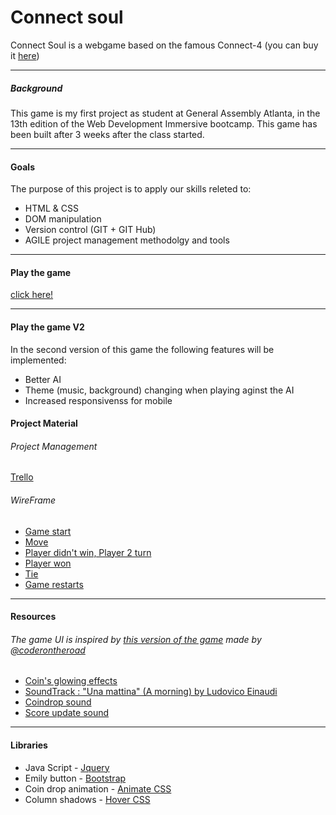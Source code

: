 
# Connect soul

Connect Soul is a webgame based on the famous Connect-4 (you can buy it [here](https://www.hasbro.com/en-us/product/connect-4-game:80FB5BCA-5056-9047-F5F4-5EB5DF88DAF4))

---
##### Background
This game is my first project as student at General Assembly Atlanta, in the 13th edition of the Web Development Immersive bootcamp. This game has been built after 3 weeks after the class started.

---
#### Goals
The purpose of this project is to apply our skills releted to:
* HTML & CSS
* DOM manipulation
* Version control (GIT + GIT Hub)
* AGILE project management methodolgy and tools
---

#### Play the game

[click here!](https://connectsouls.bitballoon.com)

---

#### Play the game V2
In the second version of this game the following features will be implemented:
* Better AI
* Theme (music, background) changing when playing aginst the AI
* Increased responsivenss for mobile

#### Project Material
###### Project Management
[Trello](https://trello.com/b/Pn5Z5CJE)

###### WireFrame
* [Game start](https://www.figma.com/file/EbV8hKsoTCVDI4iUnbVc19Rt/Connect-4-Game-starts)
* [Move](https://www.figma.com/file/B5aX1rdOKNzZy3eKf6IFsKZO/Connect-4-Move)
* [Player didn't win, Player 2 turn](https://www.figma.com/file/MhHR37WNEpXUlz5eCMIvly5e/Connect-4-Didn-t-win-Player-2-turn)
* [Player won](https://www.figma.com/file/J5UtvzjCAkdwrg9zB68N1s1n/Connect-4-Player-won)
* [Tie](https://www.figma.com/file/0KbRfjbJKSvgiFIhQbuyY3PI/Connect-4-Tie)
* [Game restarts](https://www.figma.com/file/JY48bCqfa6sCaAhAYPRd4HrG/Connect-4-Game-restart)
---
#### Resources
###### The game UI is inspired by [this version of the game](https://codepen.io/coderontheroad/pen/GdxEo) made by [@coderontheroad](https://codepen.io/coderontheroad/)

* [Coin's glowing effects](https://zurb.com/playground/radioactive-buttons)
* [SoundTrack : "Una mattina" (A morning) by Ludovico Einaudi](https://www.youtube.com/watch?v=MPlkHxFA-Qg)
* [Coindrop sound](https://freesound.org/people/newagesoup/sounds/350359/)
* [Score update sound](https://freesound.org/people/Electroviolence/sounds/234553/)
---
#### Libraries
* Java Script - [Jquery](https://jquery.com/)
* Emily button - [Bootstrap](https://getbootstrap.com/docs/4.0/components/buttons/)
* Coin drop animation - [Animate CSS](https://daneden.github.io/animate.css/)
* Column shadows - [Hover CSS](http://ianlunn.github.io/Hover/)


